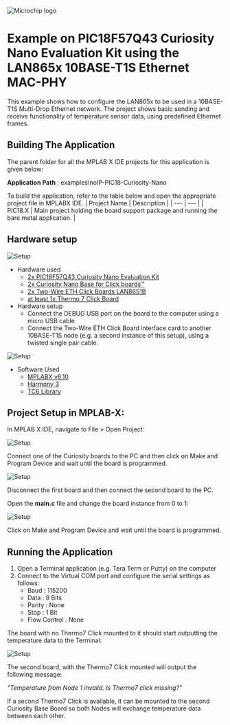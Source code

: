 ﻿![Microchip logo](https://raw.githubusercontent.com/wiki/Microchip-MPLAB-Harmony/Microchip-MPLAB-Harmony.github.io/images/microchip_logo.png)

# Example on PIC18F57Q43 Curiosity Nano Evaluation Kit using the LAN865x 10BASE-T1S Ethernet MAC-PHY

This example shows how to configure the LAN865x to be used in a 10BASE-T1S Multi-Drop Ethernet network. The project shows basic sending and receive functionality of temperature sensor data, using predefined Ethernet frames.

## Building The Application
The parent folder for all the MPLAB X IDE projects for this application is given below:

**Application Path** : examples\noIP-PIC18-Curiosity-Nano

To build the application, refer to the table below and open the appropriate project file
in MPLABX IDE.
| Project Name              | Description                                               |
| ---                       | ---                                                       |
| PIC18.X | Main project holding the board support package and running the bare metal application.  |

## Hardware setup

![Setup](images/Setup.png)

* Hardware used
    * [2x PIC18F57Q43 Curiosity Nano Evaluation Kit](https://www.microchip.com/en-us/development-tool/DM164150)
    * [2x Curiosity Nano Base for Click boards™](https://www.microchip.com/en-us/development-tool/AC164162)
    * [2x Two-Wire ETH Click Boards LAN8651B](https://www.mikroe.com/two-wire-eth-click)
    * [at least 1x Thermo 7 Click Board](https://www.mikroe.com/thermo-7-click)
* Hardware setup
    * Connect the DEBUG USB port on the board to the computer using a micro USB cable
    * Connect the Two-Wire ETH Click Board interface card to another 10BASE-T1S node (e.g. a second instance of this setup), using a twisted single pair cable.

![Setup](images/Setup-2boards.jpg)

* Software Used
    * [MPLABX v6.10](https://www.microchip.com/en-us/tools-resources/develop/mplab-x-ide)
    * [Harmony 3](https://www.microchip.com/en-us/tools-resources/configure/mplab-harmony)
    * [TC6 Library](https://github.com/MicrochipTech/oa-tc6-lib)

## Project Setup in MPLAB-X:

In MPLAB X IDE, navigate to File > Open Project:
 
![Setup](images/OpenProject.jpg)

Connect one of the Curiosity boards to the PC and then click on Make and Program Device and wait until the board is programmed.

![Setup](images/Make.jpg)

Disconnect the first board and then connect the second board to the PC.

Open the **main.c** file and change the board instance from 0 to 1:

![Setup](images/NodeID.jpg)

Click on Make and Program Device and wait until the board is programmed.

## Running the Application

1. Open a Terminal application (e.g. Tera Term or Putty) on the computer
2. Connect to the Virtual COM port and configure the serial settings as follows:
    * Baud : 115200
    * Data : 8 Bits
    * Parity : None
    * Stop : 1 Bit
    * Flow Control : None
 
The board with no Thermo7 Click mounted to it should start outputting the temperature data to the Terminal:
 
![Setup](images/Running.jpg)

The second board, with the Thermo7 Click mounted will output the following message: 

*"Temperature from Node 1 invalid. Is Thermo7 click missing?"*

If a second Thermo7 Click is available, it can be mounted to the second Curiosity Base Board so both Nodes will exchange temperature data between each other.
